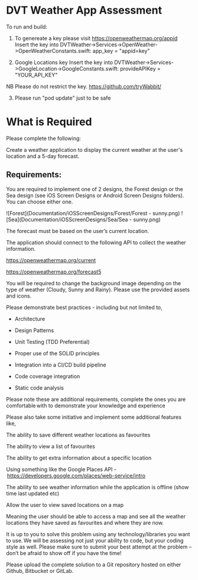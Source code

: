 # DVT Weather App Assessment 

To run and build:

1)  To genereate a key please visit https://openweathermap.org/appid
Insert the key into DVTWeather->Services->OpenWeather->OpenWeatherConstants.swift:
 app_key = "appid=key" 
 
 2) Google Locations key
 Insert the key into DVTWeather->Services->GoogleLocation->GoogleConstants.swift:
 provideAPIKey = "YOUR_API_KEY"
 
 NB Please do not restrict the key.
https://github.com/tryWabbit/

 3) Please run "pod update" just to be safe
 
 
# What is Required

Please complete the following: 

Create a weather application to display the current weather at the user's location and a 5-day forecast. 


## Requirements: 

You are required to implement one of 2 designs, the Forest design or the Sea design (see iOS Screen Designs or Android Screen Designs folders). You can choose either one. 

![Forest](Documentation/iOSScreenDesigns/Forest/Forest - sunny.png)
![Sea](Documentation/iOSScreenDesigns/Sea/Sea - sunny.png)

The forecast must be based on the user’s current location. 

The application should connect to the following API to collect the weather information. 

https://openweathermap.org/current 

https://openweathermap.org/forecast5 

You will be required to change the background image depending on the type of weather (Cloudy, Sunny and Rainy). Please use the provided assets and icons. 

Please demonstrate best practices - including but not limited to,  

- Architecture 

- Design Patterns 

- Unit Testing (TDD Preferential) 

- Proper use of the SOLID principles 

- Integration into a CI/CD build pipeline 

- Code coverage integration 

- Static code analysis 

Please note these are additional requirements, complete the ones you are comfortable with to demonstrate your knowledge and experience 

Please also take some initiative and implement some additional features like, 

The ability to save different weather locations as favourites 

The ability to view a list of favourites 

The ability to get extra information about a specific location 

Using something like the Google Places API - https://developers.google.com/places/web-service/intro 

The ability to see weather information while the application is offline (show time last updated etc) 

Allow the user to view saved locations on a map 

Meaning the user should be able to access a map and see all the weather locations they have saved as favourites and where they are now. 

It is up to you to solve this problem using any technology/libraries you want to use. We will be assessing not just your ability to code, but your coding style as well. Please make sure to submit your best attempt at the problem – don’t be afraid to show off if you have the time! 

Please upload the complete solution to a Git repository hosted on either Github, Bitbucket or GitLab. 
